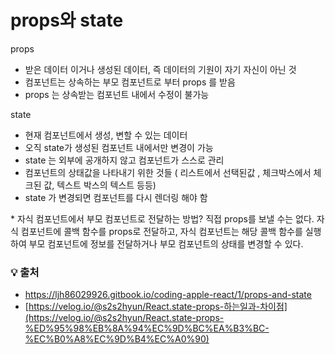 # props와 state

props
- 받은 데이터 이거나 생성된 데이터, 즉 데이터의 기원이 자기 자신이 아닌 것
- 컴포넌트는 상속하는 부모 컴포넌트로 부터 props 를 받음
- props 는 상속받는 컴포넌트 내에서 수정이 불가능


state
- 현재 컴포넌트에서 생성, 변할 수 있는 데이터 
- 오직 state가 생성된 컴포넌트 내에서만 변경이 가능
- state 는 외부에 공개하지 않고 컴포넌트가 스스로 관리
- 컴포넌트의 상태값을 나타내기 위한 것들 ( 리스트에서 선택된값 , 체크박스에서 체크된 값, 텍스트 박스의 텍스트 등등)
- state 가 변경되면 컴포넌트를 다시 렌더링 해야 함


\* 자식 컴포넌트에서 부모 컴포넌트로 전달하는 방법?
직접 props를 보낼 수는 없다. 자식 컴포넌트에 콜백 함수를 props로 전달하고, 자식 컴포넌트는 해당 콜백 함수를 실행하여 부모 컴포넌트에 정보를 전달하거나 부모 컴포넌트의 상태를 변경할 수 있다.

### 💡 출처
- https://ljh86029926.gitbook.io/coding-apple-react/1/props-and-state
- [https://velog.io/@s2s2hyun/React.state-props-하는일과-차이점](https://velog.io/@s2s2hyun/React.state-props-%ED%95%98%EB%8A%94%EC%9D%BC%EA%B3%BC-%EC%B0%A8%EC%9D%B4%EC%A0%90)